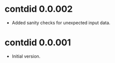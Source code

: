 # contdid 0.0.002

* Added sanity checks for unexpected input data.

# contdid 0.0.001

* Initial version.
